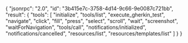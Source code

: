 {
  "jsonrpc": "2.0",
  "id": "3b415e7c-3758-4d14-9c66-9e0087c721bb",
  "result": {
    "tools": [
      "initialize",
      "tools/list",
      "execute_gherkin_test",
      "navigate",
      "click",
      "fill",
      "press",
      "select",
      "scroll",
      "wait",
      "screenshot",
      "waitForNavigation",
      "tools/call",
      "notifications/initialized",
      "notifications/cancelled",
      "resources/list",
      "resources/templates/list"
    ]
  }
}

